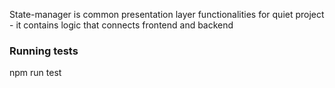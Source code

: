 State-manager is common presentation layer functionalities for quiet project - it contains logic that connects frontend and backend

### Running tests

npm run test
